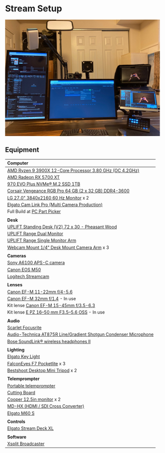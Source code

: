 # Stream Setup
![Stream Setup Picture](./img/setup.jpg)


## Equipment
| Computer |
| :-- |
| [AMD Ryzen 9 3900X 12-Core Processor 3.80 GHz (OC 4.2GHz)](https://www.amd.com/en/products/cpu/amd-ryzen-9-3900x) |
| [AMD Radeon RX 5700 XT](https://www.amd.com/en/products/graphics/amd-radeon-rx-5700-xt) |
| [970 EVO Plus NVMe® M.2 SSD 1TB](https://www.samsung.com/us/computing/memory-storage/solid-state-drives/ssd-970-evo-plus-nvme-m-2-1-tb-mz-v7s1t0b-am/)|
| [Corsair Vengeance RGB Pro 64 GB (2 x 32 GB) DDR4-3600](https://www.corsair.com/us/en/Categories/Products/Memory/Vengeance-PRO-RGB-Black/p/CMW64GX4M2D3000C16) |
| [LG 27.0" 3840x2160 60 Hz Monitor](https://www.lg.com/us/monitors/lg-27UD58-B-4k-uhd-led-monitor?gclid=CjwKCAiAtdGNBhAmEiwAWxGcUo2IR5sVHlIPMTEPoXTwevUBt9UthLmgDUK_gfOmR8YDhyn1H70VRxoCILUQAvD_BwE&gclsrc=aw.ds) x 2 |
| [Elgato Cam Link Pro (Multi Camera Production)](https://www.elgato.com/en/cam-link-pro) |
| Full Build at [PC Part Picker](https://pcpartpicker.com/list/rcCzmk) |
| |
| **Desk** |
| [UPLIFT Standing Desk (V2) 72 x 30 - Pheasant Wood](https://www.upliftdesk.com/uplift-v2-standing-desk-v2-or-v2-commercial/)|
| [UPLIFT Range Dual Monitor](https://www.upliftdesk.com/range-dual-monitor-arm-uplift-desk/)|
| [UPLIFT Range Single Monitor Arm](https://www.upliftdesk.com/range-single-monitor-arm-uplift-desk/)
| [Webcam Mount 1/4" Desk Mount Camera Arm]() x 3 |
| | 
| **Cameras** |
| [Sony A6100 APS-C camera](https://www.sony.com/tz/electronics/interchangeable-lens-cameras/ilce-6100)|
| [Canon EOS M50](https://www.usa.canon.com/internet/portal/us/home/products/details/cameras/support-dslr/eos-50d/eos-50d) 
| [Logitech Streamcam](https://www.logitech.com/en-us/products/webcams/streamcam.960-001289.html?irclickid=2h%3AX6t2QjxyITbvyo0WQI33oUkBSogwlRRdGx00&utm_source=radius&utm_medium=affiliate&irgwc=1)|
| |
| **Lenses** |
| [Canon EF-M 11-22mm f/4-5.6](https://www.usa.canon.com/internet/portal/us/home/products/details/lenses/ef/wide-angle/ef-m-11-22mm-f-4-5-6-is-stm/ef-m-11-22mm-f4-5-6-is-stm)|
| [Canon EF-M 32mm f/1.4](https://www.usa.canon.com/internet/portal/us/home/products/details/lenses/ef/standard-medium-telephoto/ef-m-32mm-f-1-4-stm) - In use |
|  Kit lense [Canon EF-M 15-45mm f/3.5-6.3](https://www.usa.canon.com/internet/portal/us/home/products/details/lenses/ef/standard-zoom/ef-m-15-45mm-is-stm) |
| Kit lense [E PZ 16–50 mm F3.5–5.6 OSS](https://electronics.sony.com/imaging/lenses/aps-c-e-mount/p/selp1650) - In use |
| |
| **Audio** |
| [Scarlet Focusrite](https://focusrite.com/en/audio-interface/scarlett/scarlett-solo) |
| [Audio-Technica AT875R Line/Gradient Shotgun Condenser Microphone](https://www.audio-technica.com/en-gb/at875r)|
| [Bose SoundLink® wireless headphones II](https://www.bose.com/en_us/products/headphones/over_ear_headphones/soundlink-around-ear-wireless-headphones-ii.html#v=soundlink_ae_headphones_ii_black) | 
| |
| **Lighting** |
| [Elgato Key Light](https://www.elgato.com/en/key-light)|
| [FalconEyes F7 Pocketlite](https://www.falconeyeshk.com/product-page/pockelite-f7) x 3 |
| [Bestshoot Desktop Mini Tripod]() x 2|
| |
| **Telemprompter**|
| [Portable telemprompter]() |
| [Cutting Board]() |
| [Cooper 12.5in monitor](https://www.cocopar.net/details?product_id=59) x 2 |
| [MD-HX (HDMI / SDI Cross Converter)](https://decimator.com/Products/MiniConverters/MD-HX/MD-HX.html)|
| [Elgato M60 S](https://www.elgato.com/en/game-capture-hd60-s) |
| |
| **Controls** |
| [Elgato Stream Deck XL](https://www.elgato.com/en/stream-deck-xl) |
| |
| **Software** |
| [Xsplit Broadcaster](https://www.xsplit.com/broadcaster) |